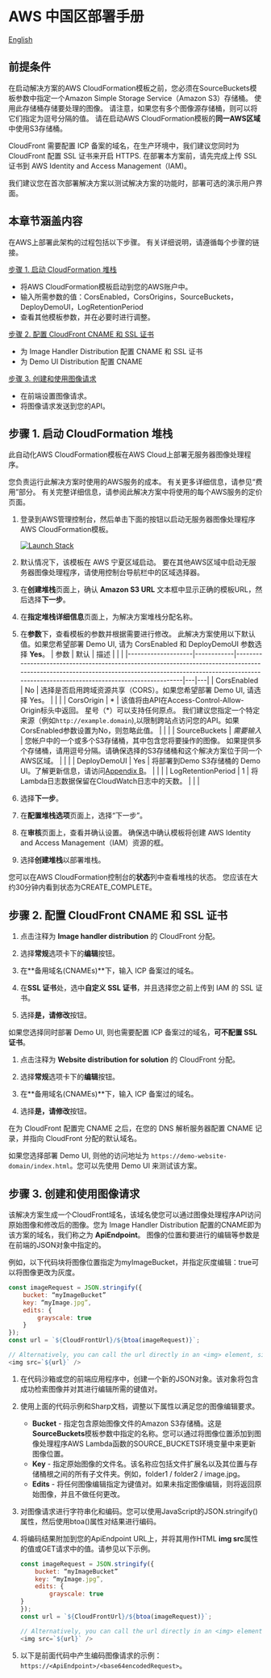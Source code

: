 # AWS 中国区部署手册

[English](./AWS_CN_EN.md)

## 前提条件

在启动解决方案的AWS CloudFormation模板之前，您必须在SourceBuckets模板参数中指定一个Amazon Simple Storage Service（Amazon S3）存储桶。 使用此存储桶存储要处理的图像。 请注意，如果您有多个图像源存储桶，则可以将它们指定为逗号分隔的值。 请在启动AWS CloudFormation模板的**同一AWS区域**中使用S3存储桶。

CloudFront 需要配置 ICP 备案的域名，在生产环境中，我们建议您同时为 CloudFront 配置 SSL 证书来开启 HTTPS. 在部署本方案前，请先完成上传 SSL 证书到 AWS Identity and Access Management（IAM)。

我们建议您在首次部署解决方案以测试解决方案的功能时，部署可选的演示用户界面。

## 本章节涵盖内容

在AWS上部署此架构的过程包括以下步骤。 有关详细说明，请遵循每个步骤的链接。

[步骤 1. 启动 CloudFormation 堆栈](#%e6%ad%a5%e9%aa%a4-1-%e5%90%af%e5%8a%a8-cloudformation-%e5%a0%86%e6%a0%88)

* 将AWS CloudFormation模板启动到您的AWS账户中。
* 输入所需参数的值：CorsEnabled，CorsOrigins，SourceBuckets，DeployDemoUI，LogRetentionPeriod
* 查看其他模板参数，并在必要时进行调整。

[步骤 2. 配置 CloudFront CNAME 和 SSL 证书](#%e6%ad%a5%e9%aa%a4-2-%e9%85%8d%e7%bd%ae-cloudfront-cname-%e5%92%8c-ssl-%e8%af%81%e4%b9%a6)

* 为 Image Handler Distribution 配置 CNAME 和 SSL 证书
* 为 Demo UI Distribution 配置 CNAME

[步骤 3. 创建和使用图像请求](#%e6%ad%a5%e9%aa%a4-3-%e5%88%9b%e5%bb%ba%e5%92%8c%e4%bd%bf%e7%94%a8%e5%9b%be%e5%83%8f%e8%af%b7%e6%b1%82)

* 在前端设置图像请求。
* 将图像请求发送到您的API。


## 步骤 1. 启动 CloudFormation 堆栈

此自动化AWS CloudFormation模板在AWS Cloud上部署无服务器图像处理程序。

您负责运行此解决方案时使用的AWS服务的成本。 有关更多详细信息，请参见“费用”部分。 有关完整详细信息，请参阅此解决方案中将使用的每个AWS服务的定价页面。

1. 登录到AWS管理控制台，然后单击下面的按钮以启动无服务器图像处理程序AWS CloudFormation模板。

    [![Launch Stack](launch-stack.svg)](https://cn-northwest-1.console.amazonaws.cn/cloudformation/home?region=cn-northwest-1#/stacks/create/template?stackName=ServerlessImageHandler&templateURL=https:%2F%2Faws-solutions-reference.s3.cn-north-1.amazonaws.com.cn%2Fserverless-image-handler%2Flatest%2Fserverless-image-handler.template)
1. 默认情况下，该模板在 AWS 宁夏区域启动。 要在其他AWS区域中启动无服务器图像处理程序，请使用控制台导航栏中的区域选择器。

1. 在**创建堆栈**页面上，确认 **Amazon S3 URL** 文本框中显示正确的模板URL，然后选择**下一步**。

1. 在**指定堆栈详细信息**页面上，为解决方案堆栈分配名称。

1. 在**参数**下，查看模板的参数并根据需要进行修改。 此解决方案使用以下默认值。如果您希望部署 Demo UI, 请为 CorsEnabled 和 DeployDemoUI 参数选择 **Yes**。
    | 参数               | 默认       | 描述                                                                                                                                                                                                         |   |   |
    |--------------------|------------|--------------------------------------------------------------------------------------------------------------------------------------------------------------------------------------------------------------|---|---|
    | CorsEnabled        | No         | 选择是否启用跨域资源共享（CORS）。如果您希望部署 Demo UI, 请选择 Yes。                                                                                                                                       |   |   |
    | CorsOrigin         | *          | 该值将由API在Access-Control-Allow-Origin标头中返回。 星号（*）可以支持任何原点。 我们建议您指定一个特定来源（例如`http://example.domain`),以限制跨站点访问您的API。如果CorsEnabled参数设置为No，则忽略此值。 |   |   |
    | SourceBuckets      | *需要输入* | 您帐户中的一个或多个S3存储桶，其中包含您将要操作的图像。 如果提供多个存储桶，请用逗号分隔。请确保选择的S3存储桶和这个解决方案位于同一个AWS区域。                                                             |   |   |
    | DeployDemoUI       | Yes        | 将部署到Demo S3存储桶的 Demo UI。了解更新信息，请访问[Appendix B](https://docs.aws.amazon.com/solutions/latest/serverless-image-handler/appendix-b.html)。                                                                                                                                            |   |   |
    | LogRetentionPeriod | 1          | 将Lambda日志数据保留在CloudWatch日志中的天数。                                                                                                                                                               |   |   |

1. 选择**下一步**。
   
1. 在**配置堆栈选项**页面上，选择“下一步”。

1. 在**审核**页面上，查看并确认设置。 确保选中确认模板将创建 AWS Identity and Access Management（IAM）资源的框。

1. 选择**创建堆栈**以部署堆栈。

您可以在AWS CloudFormation控制台的**状态**列中查看堆栈的状态。 您应该在大约30分钟内看到状态为CREATE_COMPLETE。

## 步骤 2. 配置 CloudFront CNAME 和 SSL 证书

1. 点击注释为 **Image handler distribution** 的 CloudFront 分配。

1. 选择**常规**选项卡下的**编辑**按钮。

1. 在**备用域名(CNAMEs)**下，输入 ICP 备案过的域名。

1. 在**SSL 证书**处，选中**自定义 SSL 证书**，并且选择您之前上传到 IAM 的 SSL 证书。

1. 选择**是，请修改**按钮。

如果您选择同时部署 Demo UI, 则也需要配置 ICP 备案过的域名，**可不配置 SSL 证书**。

1. 点击注释为 **Website distribution for solution** 的 CloudFront 分配。

1. 选择**常规**选项卡下的**编辑**按钮。

1. 在**备用域名(CNAMEs)**下，输入 ICP 备案过的域名。

1. 选择**是，请修改**按钮。

在为 CloudFront 配置完 CNAME 之后，在您的 DNS 解析服务器配置 CNAME 记录，并指向 CloudFront 分配的默认域名。

如果您选择部署 Demo UI, 则他的访问地址为 `https://demo-website-domain/index.html`。您可以先使用 Demo UI 来测试该方案。

## 步骤 3. 创建和使用图像请求

该解决方案生成一个CloudFront域名，该域名使您可以通过图像处理程序API访问原始图像和修改后的图像。您为 Image Handler Distribution 配置的CNAME即为该方案的域名，我们称之为 **ApiEndpoint**。 图像的位置和要进行的编辑等参数是在前端的JSON对象中指定的。

例如，以下代码块将图像位置指定为myImageBucket，并指定灰度编辑：true可以将图像更改为灰度。

```javascript
const imageRequest = JSON.stringify({
    bucket: “myImageBucket”
    key: “myImage.jpg”,
    edits: {
        grayscale: true
    }
});
const url = `${CloudFrontUrl}/${btoa(imageRequest)}`;

// Alternatively, you can call the url directly in an <img> element, similar to:
<img src=`${url}` />
```

1. 在代码沙箱或您的前端应用程序中，创建一个新的JSON对象。该对象将包含成功检索图像并对其进行编辑所需的键值对。

2. 使用上面的代码示例和Sharp文档，调整以下属性以满足您的图像编辑要求。
    * **Bucket** - 指定包含原始图像文件的Amazon S3存储桶。这是**SourceBuckets**模板参数中指定的名称。您可以通过将图像位置添加到图像处理程序AWS Lambda函数的SOURCE_BUCKETS环境变量中来更新图像位置。
    * **Key** - 指定原始图像的文件名。该名称应包括文件扩展名以及其位置与存储桶根之间的所有子文件夹。例如，folder1 / folder2 / image.jpg。
    * **Edits** - 将任何图像编辑指定为键值对。如果未指定图像编辑，则将返回原始图像，并且不做任何更改。

3. 对图像请求进行字符串化和编码。您可以使用JavaScript的JSON.stringify()属性，然后使用btoa()属性对结果进行编码。

4. 将编码结果附加到您的ApiEndpoint URL上，并将其用作HTML **img src**属性的值或GET请求中的值。请参见以下示例。
    ```javascript
    const imageRequest = JSON.stringify({
        bucket: “myImageBucket”
        key: “myImage.jpg”,
        edits: {
            grayscale: true
    }
    });
    const url = `${CloudFrontUrl}/${btoa(imageRequest)}`;

    // Alternatively, you can call the url directly in an <img> element, similar to:
    <img src=`${url}` />
    ```

5. 以下是前面代码中产生编码图像请求的示例：`https://<ApiEndpoint>/<base64encodedRequest>`。

